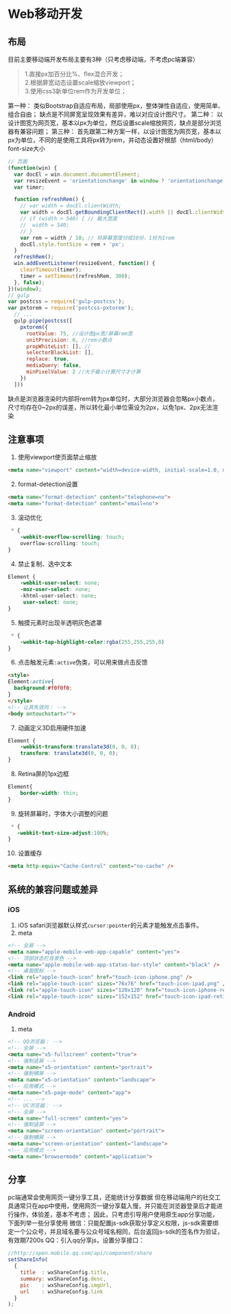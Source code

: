 # Web移动开发

## 布局
目前主要移动端开发布局主要有3种（只考虑移动端，不考虑pc端兼容）
> 1.直接px加百分比%、flex混合开发；<br>
> 2.根据屏宽动态设置scale缩放viewport；<br>
> 3.使用css3新单位rem作为开发单位；

第一种：
类似Bootstrap自适应布局，局部使用px，整体弹性自适应，使用简单、组合自由；
缺点是不同屏宽呈现效果有差异，难以对应设计图尺寸。
第二种：
以设计图宽为网页宽，基本以px为单位，然后设置scale缩放网页，缺点是部分浏览器有兼容问题；
第三种：
首先跟第二种方案一样，以设计图宽为网页宽，基本以px为单位，不同的是使用工具将px转为rem，并动态设置好根部（html/body）font-size大小
```javascript
// 页面
(function(win) {
  var docEl = win.document.documentElement;
  var resizeEvent = 'orientationchange' in window ? 'orientationchange' : 'resize';
  var timer;

  function refreshRem() {
    // var width = docEl.clientWidth;
    var width = docEl.getBoundingClientRect().width || docEl.clientWidth;
    // if (width > 540) { // 最大宽度
    // 	width = 540;
    // }
    var rem = width / 10; // 将屏幕宽度分成10份，1份为1rem
    docEl.style.fontSize = rem + 'px';
  }
  refreshRem();
  win.addEventListener(resizeEvent, function() {
    clearTimeout(timer);
    timer = setTimeout(refreshRem, 300);
  }, false);
})(window);
// gulp
var postcss = require('gulp-postcss');
var pxtorem = require('postcss-pxtorem');
  // ...
  gulp.pipe(postcss([
    pxtorem({
      rootValue: 75, //设计图px宽/屏幕rem宽
      unitPrecision: 6, //rem小数点
      propWhiteList: [], //
      selectorBlackList: [],
      replace: true,
      mediaQuery: false,
      minPixelValue: 2 //大于最小计算尺寸才计算
    })
  ]))
```
缺点是浏览器渲染时内部将rem转为px单位时，大部分浏览器会忽略px小数点，尺寸均存在0~2px的误差，所以转化最小单位需设为2px，以免1px、2px无法渲染

## 注意事项
1. 使用viewport使页面禁止缩放
```html
<meta name="viewport" content="width=device-width, initial-scale=1.0, maximum-scale=1.0, user-scalable=0">
```
2. format-detection设置
```html
<meta name="format-detection" content="telephone=no">
<meta name="format-detection" content="email=no">
```
3. 滚动优化
```css
 * {
    -webkit-overflow-scrolling: touch;
    overflow-scrolling: touch;
}
```
4. 禁止复制、选中文本
```css
Element {
    -webkit-user-select: none;
    -moz-user-select: none;
    -khtml-user-select: none;
     user-select: none;
}
```
5. 触摸元素时出现半透明灰色遮罩
```css
 * {
    -webkit-tap-highlight-color:rgba(255,255,255,0)
}
```
6. 点击触发元素`:active`伪类，可以用来做点击反馈
```html
<style>
Element:active{
  background:#f0f0f0;
}
</style>
<!-- 让其失效则： -->
<body ontouchstart="">
```
7. 动画定义3D启用硬件加速
```css
Element {
    -webkit-transform:translate3d(0, 0, 0);
    transform: translate3d(0, 0, 0);
}
```
8. Retina屏的1px边框
```css
Element{
    border-width: thin;
}
```
9. 旋转屏幕时，字体大小调整的问题
```css
 * {
   -webkit-text-size-adjust:100%;  
}
```
10. 设置缓存
```html
<meta http-equiv="Cache-Control" content="no-cache" />
```

## 系统的兼容问题或差异
### iOS
1. iOS safari浏览器默认样式`cursor:pointer`的元素才能触发点击事件。
2. meta
```html
<!-- 全屏 -->
<meta name="apple-mobile-web-app-capable" content="yes">
<!-- 顶部状态栏背景色 -->
<meta name="apple-mobile-web-app-status-bar-style" content="black" />
<!-- 桌面图标 -->
<link rel="apple-touch-icon" href="touch-icon-iphone.png" />
<link rel="apple-touch-icon" sizes="76x76" href="touch-icon-ipad.png" />
<link rel="apple-touch-icon" sizes="120x120" href="touch-icon-iphone-retina.png" />
<link rel="apple-touch-icon" sizes="152x152" href="touch-icon-ipad-retina.png" />
```

### Android
1. meta
```html
<!-- QQ浏览器： -->
<!-- 全屏 -->
<meta name="x5-fullscreen" content="true">
<!-- 强制竖屏 -->
<meta name="x5-orientation" content="portrait">
<!-- 强制横屏 -->
<meta name="x5-orientation" content="landscape">
<!-- 应用模式 -->
<meta name="x5-page-mode" content="app">
<!-- ... -->
<!-- UC浏览器： -->
<!-- 全屏 -->
<meta name="full-screen" content="yes">
<!-- 强制竖屏 -->
<meta name="screen-orientation" content="portrait">
<!-- 强制横屏 -->
<meta name="screen-orientation" content="landscape">
<!-- 应用模式 -->
<meta name="browsermode" content="application">
```

## 分享
pc端通常会使用网页一键分享工具，还能统计分享数据
但在移动端用户的社交工具通常只在app中使用，使用网页一键分享载入慢，并只能在浏览器登录后才能进行操作，体验差，基本不考虑；
因此，只考虑引导用户使用原生app分享功能，下面列举一些分享使用
微信：只能配置js-sdk获取分享定义权限，js-sdk需要绑定一个公众号，并且域名要与公众号域名相同，后台返回js-sdk的签名作为验证，有效期7200s
QQ：引入qq分享js，设置分享接口：
```javascript
//http://open.mobile.qq.com/api/component/share
setShareInfo(
  {
    title  : wxShareConfig.title,
    summary: wxShareConfig.desc,
    pic    : wxShareConfig.imgUrl,
    url    : wxShareConfig.link
  }
);
```
